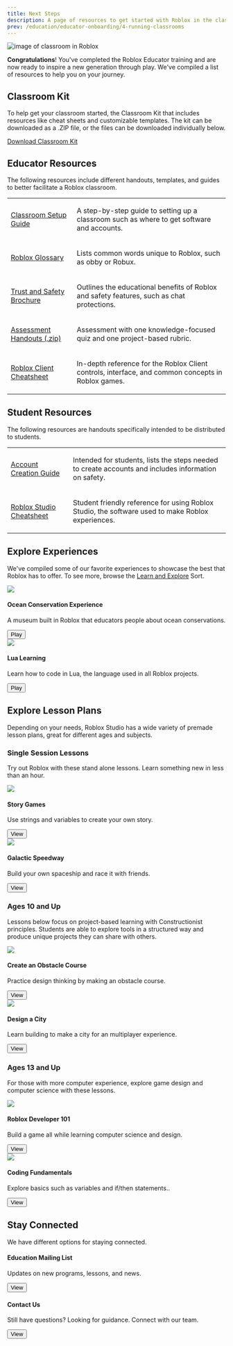 ```yaml
---
title: Next Steps
description: A page of resources to get started with Roblox in the classroom for teachers. Includes Roblox handouts, presentations, and where to find educational experiences.
prev: /education/educator-onboarding/4-running-classrooms
---
```


![image of classroom in Roblox](../../assets/education/educator-onboarding/hero-banner-classroom.jpg)

**Congratulations**! You've completed the Roblox Educator training and are now ready to inspire a new generation through play. We've compiled a list of resources to help you on your journey.

## Classroom Kit

To help get your classroom started, the Classroom Kit that includes resources like cheat sheets and customizable templates. The kit can be downloaded as a .ZIP file, or the files can be downloaded individually below.

<a href="../../assets/education/legacy/Roblox_Classroom_Kit.zip" target="_blank" rel="noopener">Download Classroom Kit</a>

## Educator Resources

The following resources include different handouts, templates, and guides to better facilitate a Roblox classroom.

<div><table>
<tbody>
<tr>
<td>
<p><a href="../../assets/education/legacy/Handout_-_Getting_Ready.pdf">Classroom Setup Guide</a></p>
</td>
<td>
<p>A step-by-step guide to setting up a classroom such as where to get software and accounts.</p>
</td>
</tr>
<tr>
<td>
<p><a href="../../assets/education/legacy/Handout_-_Roblox_Glossary.pdf">Roblox Glossary</a></p>
</td>
<td>
<p>Lists common words unique to Roblox, such as obby or Robux.</p>
</td>
</tr>
<tr>
<td>
<p><a href="../../assets/education/legacy/Safety_education_brochure.pdf">Trust and Safety Brochure</a></p>
</td>
<td>
<p>Outlines the educational benefits of Roblox and safety features, such as chat protections.</p>
</td>
</tr>
<tr>
<td>
<p><a href="../../assets/education/legacy/Roblox_Assessment_Handouts.zip">Assessment Handouts (.zip)</a></p>
</td>
<td>
<p>Assessment with one knowledge-focused quiz and one project-based rubric.</p>
</td>
</tr>
<tr>
<td>
<p><a href="../../assets/education/legacy/Handout_-_Roblox_Client_Quick_Start_Guide.pdf">Roblox Client Cheatsheet</a></p>
</td>
<td>
<p>In-depth reference for the Roblox Client controls, interface, and common concepts in Roblox games.</p>
</td>
</tr>
</tbody>
</table>
</div>

## Student Resources

The following resources are handouts specifically intended to be distributed to students.

<div><table>
<tbody>
<tr>
<td>
<p><a href="../../assets/education/legacy/Roblox_Account_Creation_(Student_Handout).pdf">Account Creation Guide</a></p>
</td>
<td>
<p>Intended for students, lists the steps needed to create accounts and includes information on safety.</p>
</td>
</tr>
<tr>
<td>
<p><a href="../../assets/education/legacy/RobloxStudio-Cheatsheet.pdf">Roblox Studio Cheatsheet</a></p>
</td>
<td>
<p>Student friendly reference for using Roblox Studio, the software used to make Roblox experiences.</p>
</td>
</tr>
</tbody>
</table>
</div>

## Explore Experiences

We've compiled some of our favorite experiences to showcase the best that Roblox has to offer. To see more, browse the <a href="https://www.roblox.com/discover#/sortName/Curated_67">Learn and Explore</a> Sort.

<Grid container spacing={2}>
<Grid item XSmall={6}>

  <div>
  <img src="../../assets/education/legacy/module5-gameImages-450x250-ocean.jpg" />
  <h4>Ocean Conservation Experience</h4>
  <p>
  A museum built in Roblox that educators people about ocean conservations.
  </p>
  <a href="https://www.roblox.com/games/6708164649/">
  <Button variant="contained">Play</Button>
  </a>
  </div>

</Grid>
<Grid item XSmall={6}>

  <div>
  <img src="../../assets/education/legacy/module5-gameImages-450x250-lua.jpg" />
  <h4>Lua Learning</h4>
  <p>
  Learn how to code in Lua, the language used in all Roblox projects.
  </p>
  <a href="https://www.roblox.com/games/1334669864/">
  <Button variant="contained">Play</Button>
  </a>
  </div>

</Grid>

</Grid>

## Explore Lesson Plans

Depending on your needs, Roblox Studio has a wide variety of premade lesson plans, great for different ages and subjects.

### Single Session Lessons

Try out Roblox with these stand alone lessons. Learn something new in less than an hour.

<Grid container spacing={2}>
<Grid item XSmall={6}>

  <div>
  <img src="../../assets/education/legacy/WCCHero_312x200.png" />
  <h4>Story Games</h4>
  <p>
  Use strings and variables to create your own story.
  </p>
  <a href="../../education/lesson-plans/story-games-lesson.md">
  <Button variant="contained">View</Button>
  </a>
  </div>

</Grid>

<Grid item XSmall={6}>
  <div>
  <img src="../../assets/legacy/ccw2019_thumbnail_312x200px.png" />
  <h4>Galactic Speedway</h4>
  <p>
  Build your own spaceship and race it with friends.
  </p>
  <a href="../../education/lesson-plans/galactic-speedway-lesson.md">
  <Button variant="contained">View</Button>
  </a>
  </div>

</Grid>

</Grid>

### Ages 10 and Up

Lessons below focus on project-based learning with Constructionist principles. Students are able to explore tools in a structured way and produce unique projects they can share with others.

<Grid container spacing={2}>

<Grid item XSmall={6}>
  <div>
  <img src="../../assets/education/legacy/introToStudio_thumbnail.jpg" />
  <h4>Create an Obstacle Course</h4>
  <p>
  Practice design thinking by making an obstacle course.
  </p>
  <a href="../../education/lesson-plans/intro-to-game-and-coding.md">
  <Button variant="contained">View</Button>
  </a>
  </div>
</Grid>

<Grid item XSmall={6}>
  <div>
  <img src="../../assets/education/build-it-play-it-create-and-destroy/cc2019_thumbnail_312x200.jpg" />
  <h4>Design a City</h4>
  <p>
  Learn building to make a city for an multiplayer experience.
  </p>
  <a href="../../education/lesson-plans/create-and-destroy-lesson.md">
  <Button variant="contained">View</Button>
  </a>
  </div>
</Grid>

</Grid>

### Ages 13 and Up

For those with more computer experience, explore game design and computer science with these lessons.

<Grid container spacing={2}>

<Grid item XSmall={6}>
  <div>
  <img src="../../assets/education/legacy/introToGameDesign_thumbnail.jpg" />
  <h4>Roblox Developer 101</h4>
  <p>
  Build a game all while learning computer science and design.
  </p>
  <a href="../../education/lesson-plans/roblox-developer/landing.md">
  <Button variant="contained">View</Button>
  </a>
  </div>
</Grid>

<Grid item XSmall={6}>
  <div>
  <img src="../../assets/education/legacy/coding4_loopingArraysThumbnail.jpg" />
  <h4>Coding Fundamentals</h4>
  <p>
  Explore basics such as variables and if/then statements..
  </p>
  <a href="../../tutorials/fundamentals/coding-1/landing.md">
  <Button variant="contained">View</Button>
  </a>
  </div>
</Grid>

</Grid>

## Stay Connected

We have different options for staying connected.

<Grid container spacing={2}>

<Grid item XSmall={6}>
  <div>
  <h4>Education Mailing List</h4>
  <p>
  Updates on new programs, lessons, and news.
  </p>
  <a href="https://roblox.qualtrics.com/jfe/form/SV_3wmxTflT51MQDPM">
  <Button variant="text">View</Button>
  </a>
  </div>
</Grid>

<Grid item XSmall={6}>
  <div>
  <h4>Contact Us</h4>
  <p>
  Still have questions? Looking for guidance. Connect with our team.
  </p>
  <a href="https://roblox.qualtrics.com/jfe/form/SV_8oiiVEvjteux7hk">
  <Button variant="text">View</Button>
  </a>
  </div>
</Grid>

</Grid>
